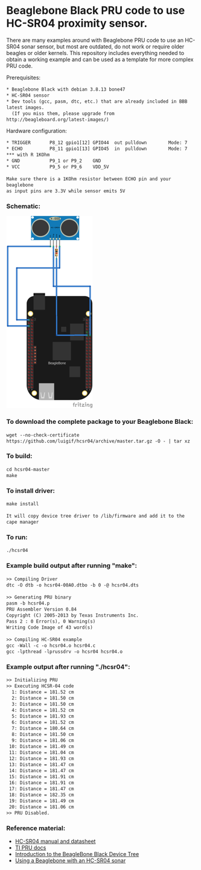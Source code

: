 
Beaglebone Black PRU code to use HC-SR04 proximity sensor.
===

There are many examples around with Beaglebone PRU code to use an HC-SR04 sonar sensor, but most are outdated, do not work or require older beagles or older kernels. 
This repository includes everything needed to obtain a working example and can be used as a template for more complex PRU code.

Prerequisites:

	* Beaglebone Black with debian 3.8.13 bone47
	* HC-SR04 sensor
	* Dev tools (gcc, pasm, dtc, etc.) that are already included in BBB latest images.
	  (If you miss them, please upgrade from http://beagleboard.org/latest-images/)

Hardware configuration:

	* TRIGGER		P8_12 gpio1[12] GPIO44	out	pulldown		Mode: 7 
	* ECHO			P8_11 gpio1[13] GPIO45	in	pulldown		Mode: 7 *** with R 1KOhm
	* GND			P9_1 or P9_2	GND
	* VCC			P9_5 or P9_6	VDD_5V
	
	Make sure there is a 1KOhm resistor between ECHO pin and your beaglebone
	as input pins are 3.3V while sensor emits 5V

### Schematic:
	
![Schematic](hc-sr04.png?raw=true)

### To download the complete package to your Beaglebone Black:

	wget --no-check-certificate https://github.com/luigif/hcsr04/archive/master.tar.gz -O - | tar xz

### To build:
 	
 	cd hcsr04-master
	make
	
### To install driver:

	make install
	
	It will copy device tree driver to /lib/firmware and add it to the cape manager
	
### To run:

	./hcsr04

### Example build output after running "make":

	>> Compiling Driver
	dtc -O dtb -o hcsr04-00A0.dtbo -b 0 -@ hcsr04.dts
	
	>> Generating PRU binary
	pasm -b hcsr04.p
	PRU Assembler Version 0.84
	Copyright (C) 2005-2013 by Texas Instruments Inc.
	Pass 2 : 0 Error(s), 0 Warning(s)
	Writing Code Image of 43 word(s)
	
	>> Compiling HC-SR04 example
	gcc -Wall -c -o hcsr04.o hcsr04.c
	gcc -lpthread -lprussdrv -o hcsr04 hcsr04.o


### Example output after running "./hcsr04":

	>> Initializing PRU
	>> Executing HCSR-04 code
	  1: Distance = 181.52 cm
	  2: Distance = 181.50 cm
	  3: Distance = 181.50 cm
	  4: Distance = 181.52 cm
	  5: Distance = 181.93 cm
	  6: Distance = 181.52 cm
	  7: Distance = 180.64 cm
	  8: Distance = 181.50 cm
	  9: Distance = 181.06 cm
	 10: Distance = 181.49 cm
	 11: Distance = 181.04 cm
	 12: Distance = 181.93 cm
	 13: Distance = 181.47 cm
	 14: Distance = 181.47 cm
	 15: Distance = 181.91 cm
	 16: Distance = 181.91 cm
	 17: Distance = 181.47 cm
	 18: Distance = 182.35 cm
	 19: Distance = 181.49 cm
	 20: Distance = 181.06 cm
	>> PRU Disabled.

### Reference material:

- [HC-SR04 manual and datasheet](http://www.cytron.com.my/viewProduct.php?pcode=SN-HC-SR04&name=Ultrasonic%20Ranging%20Module)
- [TI PRU docs](http://processors.wiki.ti.com/index.php/Programmable_Realtime_Unit_Software_Development)
- [Introduction to the BeagleBone Black Device Tree](https://learn.adafruit.com/introduction-to-the-beaglebone-black-device-tree/overview)
- [Using a Beaglebone with an HC-SR04 sonar](http://teknoman117.wordpress.com/2013/04/30/using-a-beaglebone-with-an-hc-sr04-sonar/)
